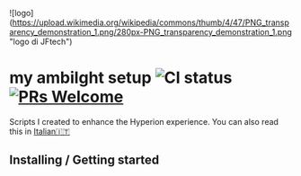 ![logo] (https://upload.wikimedia.org/wikipedia/commons/thumb/4/47/PNG_transparency_demonstration_1.png/280px-PNG_transparency_demonstration_1.png "logo di JFtech")
# my ambilght setup ![CI status](https://img.shields.io/badge/build-passing-brightgreen.svg) [![PRs Welcome](https://img.shields.io/badge/PRs-welcome-brightgreen.svg)](http://makeapullrequest.com)
Scripts I created to enhance the Hyperion experience. You can also read this in [Italian🇮🇹](README-it-IT.md)

## Installing / Getting started

